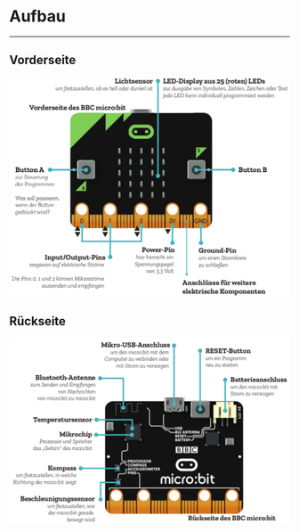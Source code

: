 # Aufbau
---

## Vorderseite

![](./microbit-front-tags.png)

## Rückseite

![](./microbit-back-tags.png)
